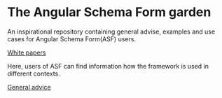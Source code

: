# The Angular Schema Form garden
An inspirational repository containing general advise, examples and use cases for Angular Schema Form(ASF) users.


[White papers](https://github.com/OptimalBPM/angular-schema-form-garden/edit/master/white_papers/README.md)

Here, users of ASF can find information how the framework is used in different contexts.

[General advice](https://github.com/OptimalBPM/angular-schema-form-garden/edit/master/Advice.md)



